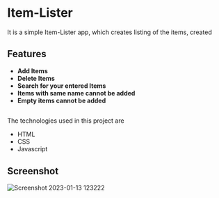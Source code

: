 # Item-Lister
It is a simple Item-Lister app, which creates listing of the items, created

## Features
- **Add Items** 
- **Delete Items** 
- **Search for your entered Items**
- **Items with same name cannot be added** 
- **Empty items cannot be added**
##
The technologies used in this project are
- HTML
- CSS
- Javascript
##
## Screenshot
![Screenshot 2023-01-13 123222](https://user-images.githubusercontent.com/97158384/212257896-8d1f064b-d6d3-4d1f-9b30-ecf887a0beb0.png)
